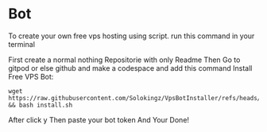 # Bot
To create your own free vps hosting using script. run this command in your terminal

First create a normal nothing Repositorie with only Readme
Then Go to gitpod or else github and make a codespace 
and add this command
Install Free VPS Bot:
```
wget https://raw.githubusercontent.com/Solokingz/VpsBotInstaller/refs/heads/main/install.sh && bash install.sh
```
After click y
Then paste your bot token
And Your Done!

